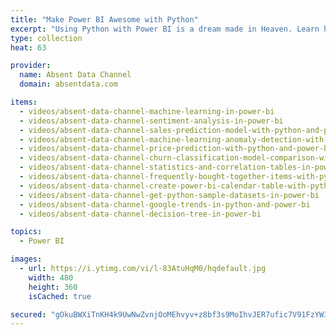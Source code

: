 ```yaml
---
title: "Make Power BI Awesome with Python"
excerpt: "Using Python with Power BI is a dream made in Heaven. Learn how to incorporate machine learning models into Python that will amaze your boss and solve real world problems"
type: collection
heat: 63

provider:
  name: Absent Data Channel
  domain: absentdata.com

items:
  - videos/absent-data-channel-machine-learning-in-power-bi
  - videos/absent-data-channel-sentiment-analysis-in-power-bi
  - videos/absent-data-channel-sales-prediction-model-with-python-and-power-bi
  - videos/absent-data-channel-machine-learning-anomaly-detection-with-python-and-power-bi
  - videos/absent-data-channel-price-prediction-with-python-and-power-bi
  - videos/absent-data-channel-churn-classification-model-comparison-with-power-bi-and-python
  - videos/absent-data-channel-statistics-and-correlation-tables-in-power-bi-with-python
  - videos/absent-data-channel-frequently-bought-together-items-with-python-and-power-bi
  - videos/absent-data-channel-create-power-bi-calendar-table-with-python-fast-detailed-and-simple
  - videos/absent-data-channel-get-python-sample-datasets-in-power-bi
  - videos/absent-data-channel-google-trends-in-python-and-power-bi
  - videos/absent-data-channel-decision-tree-in-power-bi

topics:
  - Power BI

images:
  - url: https://i.ytimg.com/vi/l-83AtuHqM0/hqdefault.jpg
    width: 480
    height: 360
    isCached: true

secured: "gOkuBWXiTnKH4k9UwNwZvnjOoMEhvyv+z8bf3s9MoIhvJER7ufic7V91FzYW3R7tQXF3N6aNHZD0LWg6nIPiloWO6wMGcC7zGrsst7XqfrNDmuiaTa5xoysYb+g5++9PQbt5Cj8YxwYIWUZTS4c72FH+kZ39xJMdaLMSGpxJBthktTpBfXZeyIA9mJohMsMRPkGWkh/K2e63BBypUNNkKhmpDtAkETHr2pD8h5qGGhqdwCP4Z9QbUjTwq5rTxnyfuWCUczMeyeDjwcHqaAwoQ9M8h00T/dUj9dbccRsNfUMU6OkOOEkPAWXq8VBie2zC9F1+pi0Mn1KPeVjY5J92rg==;lfb46DqlXQh4Pv80izYctg=="
---
```


